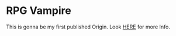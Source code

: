 # RPG Vampire
This is gonna be my first published Origin.
Look [HERE](https://github.com/VulpesVFox/vvf-rpg-vampire/wiki) for more Info.
